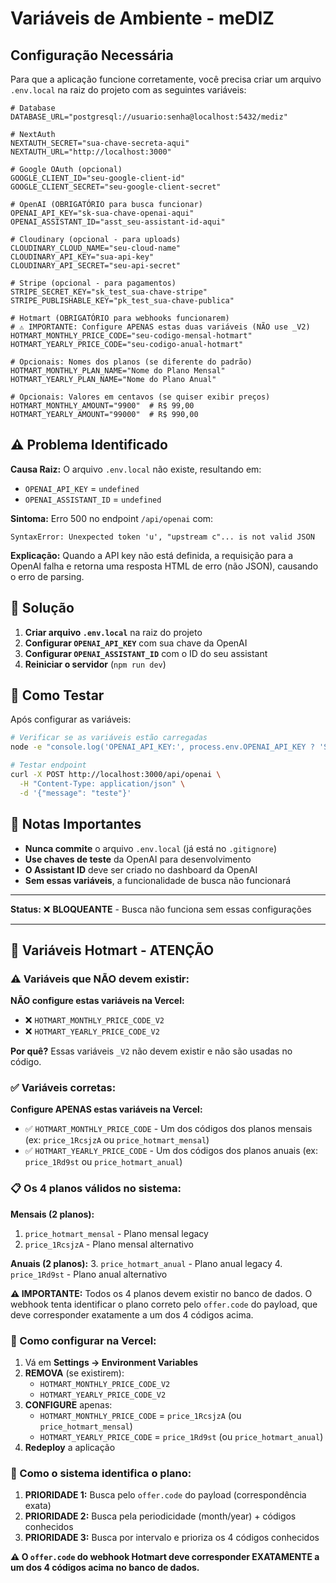 # Variáveis de Ambiente - meDIZ

## Configuração Necessária

Para que a aplicação funcione corretamente, você precisa criar um arquivo `.env.local` na raiz do projeto com as seguintes variáveis:

```env
# Database
DATABASE_URL="postgresql://usuario:senha@localhost:5432/mediz"

# NextAuth
NEXTAUTH_SECRET="sua-chave-secreta-aqui"
NEXTAUTH_URL="http://localhost:3000"

# Google OAuth (opcional)
GOOGLE_CLIENT_ID="seu-google-client-id"
GOOGLE_CLIENT_SECRET="seu-google-client-secret"

# OpenAI (OBRIGATÓRIO para busca funcionar)
OPENAI_API_KEY="sk-sua-chave-openai-aqui"
OPENAI_ASSISTANT_ID="asst_seu-assistant-id-aqui"

# Cloudinary (opcional - para uploads)
CLOUDINARY_CLOUD_NAME="seu-cloud-name"
CLOUDINARY_API_KEY="sua-api-key"
CLOUDINARY_API_SECRET="seu-api-secret"

# Stripe (opcional - para pagamentos)
STRIPE_SECRET_KEY="sk_test_sua-chave-stripe"
STRIPE_PUBLISHABLE_KEY="pk_test_sua-chave-publica"

# Hotmart (OBRIGATÓRIO para webhooks funcionarem)
# ⚠️ IMPORTANTE: Configure APENAS estas duas variáveis (NÃO use _V2)
HOTMART_MONTHLY_PRICE_CODE="seu-codigo-mensal-hotmart"
HOTMART_YEARLY_PRICE_CODE="seu-codigo-anual-hotmart"

# Opcionais: Nomes dos planos (se diferente do padrão)
HOTMART_MONTHLY_PLAN_NAME="Nome do Plano Mensal"
HOTMART_YEARLY_PLAN_NAME="Nome do Plano Anual"

# Opcionais: Valores em centavos (se quiser exibir preços)
HOTMART_MONTHLY_AMOUNT="9900"  # R$ 99,00
HOTMART_YEARLY_AMOUNT="99000"  # R$ 990,00
```

## ⚠️ Problema Identificado

**Causa Raiz:** O arquivo `.env.local` não existe, resultando em:
- `OPENAI_API_KEY` = `undefined`
- `OPENAI_ASSISTANT_ID` = `undefined`

**Sintoma:** Erro 500 no endpoint `/api/openai` com:
```
SyntaxError: Unexpected token 'u', "upstream c"... is not valid JSON
```

**Explicação:** Quando a API key não está definida, a requisição para a OpenAI falha e retorna uma resposta HTML de erro (não JSON), causando o erro de parsing.

## 🔧 Solução

1. **Criar arquivo `.env.local`** na raiz do projeto
2. **Configurar `OPENAI_API_KEY`** com sua chave da OpenAI
3. **Configurar `OPENAI_ASSISTANT_ID`** com o ID do seu assistant
4. **Reiniciar o servidor** (`npm run dev`)

## 🧪 Como Testar

Após configurar as variáveis:

```bash
# Verificar se as variáveis estão carregadas
node -e "console.log('OPENAI_API_KEY:', process.env.OPENAI_API_KEY ? 'SET' : 'NOT SET')"

# Testar endpoint
curl -X POST http://localhost:3000/api/openai \
  -H "Content-Type: application/json" \
  -d '{"message": "teste"}'
```

## 📝 Notas Importantes

- **Nunca commite** o arquivo `.env.local` (já está no `.gitignore`)
- **Use chaves de teste** da OpenAI para desenvolvimento
- **O Assistant ID** deve ser criado no dashboard da OpenAI
- **Sem essas variáveis**, a funcionalidade de busca não funcionará

---

**Status:** ❌ **BLOQUEANTE** - Busca não funciona sem essas configurações

---

## 🔴 Variáveis Hotmart - ATENÇÃO

### ⚠️ Variáveis que NÃO devem existir:

**NÃO configure estas variáveis na Vercel:**
- ❌ `HOTMART_MONTHLY_PRICE_CODE_V2` 
- ❌ `HOTMART_YEARLY_PRICE_CODE_V2`

**Por quê?** Essas variáveis `_V2` não devem existir e não são usadas no código.

### ✅ Variáveis corretas:

**Configure APENAS estas variáveis na Vercel:**
- ✅ `HOTMART_MONTHLY_PRICE_CODE` - Um dos códigos dos planos mensais (ex: `price_1RcsjzA` ou `price_hotmart_mensal`)
- ✅ `HOTMART_YEARLY_PRICE_CODE` - Um dos códigos dos planos anuais (ex: `price_1Rd9st` ou `price_hotmart_anual`)

### 📋 Os 4 planos válidos no sistema:

**Mensais (2 planos):**
1. `price_hotmart_mensal` - Plano mensal legacy
2. `price_1RcsjzA` - Plano mensal alternativo

**Anuais (2 planos):**
3. `price_hotmart_anual` - Plano anual legacy
4. `price_1Rd9st` - Plano anual alternativo

**⚠️ IMPORTANTE:** Todos os 4 planos devem existir no banco de dados. O webhook tenta identificar o plano correto pelo `offer.code` do payload, que deve corresponder exatamente a um dos 4 códigos acima.

### 🔧 Como configurar na Vercel:

1. Vá em **Settings → Environment Variables**
2. **REMOVA** (se existirem):
   - `HOTMART_MONTHLY_PRICE_CODE_V2`
   - `HOTMART_YEARLY_PRICE_CODE_V2`
3. **CONFIGURE** apenas:
   - `HOTMART_MONTHLY_PRICE_CODE` = `price_1RcsjzA` (ou `price_hotmart_mensal`)
   - `HOTMART_YEARLY_PRICE_CODE` = `price_1Rd9st` (ou `price_hotmart_anual`)
4. **Redeploy** a aplicação

### 📝 Como o sistema identifica o plano:

1. **PRIORIDADE 1:** Busca pelo `offer.code` do payload (correspondência exata)
2. **PRIORIDADE 2:** Busca pela periodicidade (month/year) + códigos conhecidos
3. **PRIORIDADE 3:** Busca por intervalo e prioriza os 4 códigos conhecidos

**⚠️ O `offer.code` do webhook Hotmart deve corresponder EXATAMENTE a um dos 4 códigos acima no banco de dados.**
